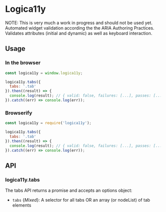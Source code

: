 # Logica11y
NOTE: This is very much a work in progress and should not be used yet.
Automated widget validation according the the ARIA Authoring Practices.  Validates attributes (initial and dynamic) as well as keyboard interaction.

## Usage

### In the browser
```js
const logica11y = window.logica11y;

logica11y.tabs({
  tabs: '.tab'
}).then((result) => {
  console.log(result); // { valid: false, failures: [...], passes: [...] }
}).catch((err) => console.log(err));
```

### Browserify
```js
const logica11y = require('logica11y');

logica11y.tabs({
  tabs: '.tab'
}).then((result) => {
  console.log(result); // { valid: false, failures: [...], passes: [...] }
}).catch((err) => console.log(err));
```

## API

### logica11y.tabs
The tabs API returns a promise and accepts an options object:
- `tabs` {_Mixed_}: A selector for all tabs OR an array (or nodeList) of tab elements
